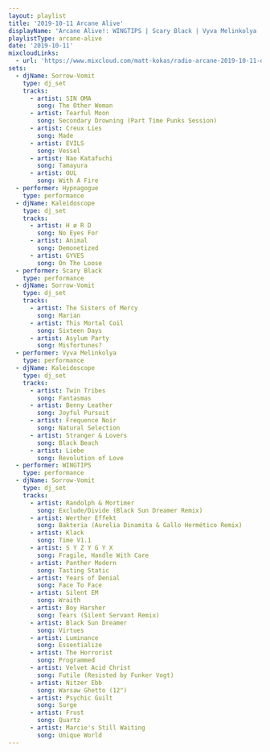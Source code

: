 ```yaml
---
layout: playlist
title: '2019-10-11 Arcane Alive'
displayName: 'Arcane Alive!: WINGTIPS | Scary Black | Vyva Melinkolya | Hypnagogue'
playlistType: arcane-alive
date: '2019-10-11'
mixcloudLinks:
  - url: 'https://www.mixcloud.com/matt-kokas/radio-arcane-2019-10-11-djs-kaleidoscope-and-sorrow-vomit-art-sanctuary-louisville-ky'
sets:
  - djName: Sorrow-Vomit
    type: dj_set
    tracks:
      - artist: SIN OMA
        song: The Other Woman
      - artist: Tearful Moon
        song: Secondary Drowning (Part Time Punks Session)
      - artist: Creux Lies
        song: Made
      - artist: EVILS
        song: Vessel
      - artist: Nao Katafuchi
        song: Tamayura
      - artist: OUL
        song: With A Fire
  - performer: Hypnagogue
    type: performance
  - djName: Kaleidoscope
    type: dj_set
    tracks:
      - artist: H ø R D
        song: No Eyes For
      - artist: Animal
        song: Demonetized
      - artist: GYVES
        song: On The Loose
  - performer: Scary Black
    type: performance
  - djName: Sorrow-Vomit
    type: dj_set
    tracks:
      - artist: The Sisters of Mercy
        song: Marian
      - artist: This Mortal Coil
        song: Sixteen Days
      - artist: Asylum Party
        song: Misfortunes?
  - performer: Vyva Melinkolya
    type: performance
  - djName: Kaleidoscope
    type: dj_set
    tracks:
      - artist: Twin Tribes
        song: Fantasmas
      - artist: Benny Leather
        song: Joyful Pursuit
      - artist: Frequence Noir
        song: Natural Selection
      - artist: Stranger & Lovers
        song: Black Beach
      - artist: Liebe
        song: Revolution of Love
  - performer: WINGTIPS
    type: performance
  - djName: Sorrow-Vomit
    type: dj_set
    tracks:
      - artist: Randolph & Mortimer
        song: Exclude/Divide (Black Sun Dreamer Remix)
      - artist: Werther Effekt
        song: Bakteria (Aurelia Dinamita & Gallo Hermético Remix)
      - artist: Klack
        song: Time V1.1
      - artist: S Y Z Y G Y X
        song: Fragile, Handle With Care
      - artist: Panther Modern
        song: Tasting Static
      - artist: Years of Denial
        song: Face To Face
      - artist: Silent EM
        song: Wraith
      - artist: Boy Harsher
        song: Tears (Silent Servant Remix)
      - artist: Black Sun Dreamer
        song: Virtues
      - artist: Luminance
        song: Essentialize
      - artist: The Horrorist
        song: Programmed
      - artist: Velvet Acid Christ
        song: Futile (Resisted by Funker Vogt)
      - artist: Nitzer Ebb
        song: Warsaw Ghetto (12")
      - artist: Psychic Guilt
        song: Surge
      - artist: Frust
        song: Quartz
      - artist: Marcie's Still Waiting
        song: Unique World
---
```

